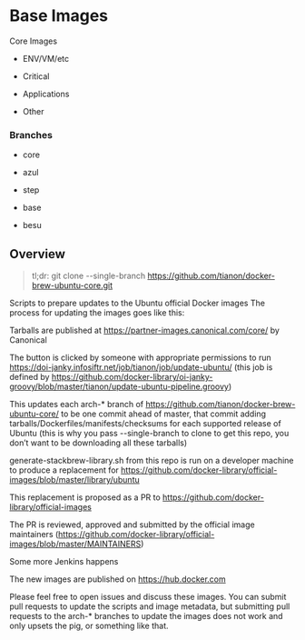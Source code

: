 # Base Images

Core Images
  - ENV/VM/etc
  
  - Critical
  
  - Applications
  
  - Other

### Branches 
  - core
  
  - azul 
  
  - step

  - base
  - besu 

## Overview

> tl;dr: git clone --single-branch https://github.com/tianon/docker-brew-ubuntu-core.git


Scripts to prepare updates to the Ubuntu official Docker images
The process for updating the images goes like this:

Tarballs are published at https://partner-images.canonical.com/core/ by Canonical

The button is clicked by someone with appropriate permissions to run https://doi-janky.infosiftr.net/job/tianon/job/update-ubuntu/ (this job is defined by https://github.com/docker-library/oi-janky-groovy/blob/master/tianon/update-ubuntu-pipeline.groovy)

This updates each arch-* branch of https://github.com/tianon/docker-brew-ubuntu-core/ to be one commit ahead of master, that commit adding tarballs/Dockerfiles/manifests/checksums for each supported release of Ubuntu (this is why you pass --single-branch to clone to get this repo, you don’t want to be downloading all these tarballs)

generate-stackbrew-library.sh from this repo is run on a developer machine to produce a replacement for https://github.com/docker-library/official-images/blob/master/library/ubuntu

This replacement is proposed as a PR to https://github.com/docker-library/official-images

The PR is reviewed, approved and submitted by the official image maintainers (https://github.com/docker-library/official-images/blob/master/MAINTAINERS)

Some more Jenkins happens

The new images are published on https://hub.docker.com

Please feel free to open issues and discuss these images. You can submit pull requests to update the scripts and image metadata, but submitting pull requests to the arch-* branches to update the images does not work and only upsets the pig, or something like that.
